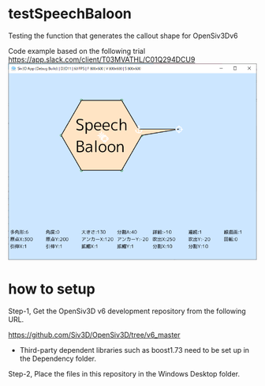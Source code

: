 # testSpeechBaloon
Testing the function that generates the callout shape for OpenSiv3Dv6

Code example based on the following trial
https://app.slack.com/client/T03MVATHL/C01Q294DCU9
![screenshot](https://github.com/itakawa/testSpeechBaloon/blob/main/doc/ss.png?raw=true)

# how to setup
Step-1, Get the OpenSiv3D v6 development repository from the following URL.

https://github.com/Siv3D/OpenSiv3D/tree/v6_master
* Third-party dependent libraries such as boost1.73 need to be set up in the Dependency folder.

Step-2, Place the files in this repository in the Windows Desktop folder.





